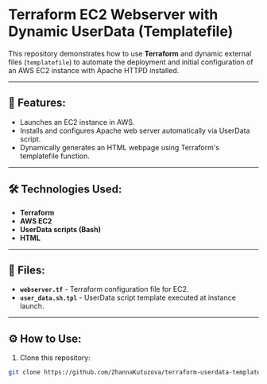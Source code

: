 # Terraform EC2 Webserver with Dynamic UserData (Templatefile)

This repository demonstrates how to use **Terraform** and dynamic external files (`templatefile`) to automate the deployment and initial configuration of an AWS EC2 instance with Apache HTTPD installed.

---

## 🚀 **Features:**

- Launches an EC2 instance in AWS.
- Installs and configures Apache web server automatically via UserData script.
- Dynamically generates an HTML webpage using Terraform's templatefile function.

---

## 🛠 **Technologies Used:**

- **Terraform**
- **AWS EC2**
- **UserData scripts (Bash)**
- **HTML**

---

## 📄 **Files:**

- **`webserver.tf`** - Terraform configuration file for EC2.
- **`user_data.sh.tpl`** - UserData script template executed at instance launch.

---

## ⚙️ **How to Use:**

1. Clone this repository:
```bash
git clone https://github.com/ZhannaKutuzova/terraform-userdata-template-example.git
